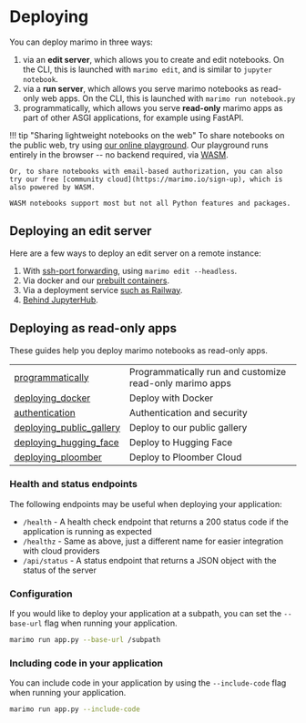 # Deploying

You can deploy marimo in three ways:

1. via an **edit server**, which allows you to create and edit notebooks. On
   the CLI, this is launched with `marimo edit`, and is similar to `jupyter notebook`.
2. via a **run server**, which allows you serve marimo notebooks as read-only
   web apps. On the CLI, this is launched with `marimo run notebook.py`
3. programmatically, which allows you serve **read-only** marimo apps
   as part of other ASGI applications, for example using FastAPI.

!!! tip "Sharing lightweight notebooks on the web"
    To share notebooks on the public web, try using [our online playground](https://marimo.new). Our playground runs entirely in the browser -- no
    backend required, via [WASM](guides/wasm.md).

    Or, to share notebooks with email-based authorization, you can also
    try our free [community cloud](https://marimo.io/sign-up), which is
    also powered by WASM.

    WASM notebooks support most but not all Python features and packages.

## Deploying an edit server

Here are a few ways to deploy an edit server on a remote instance:

1. With [ssh-port forwarding](faq.md#faq-remote), using `marimo edit --headless`.
2. Via docker and our [prebuilt containers](guides/prebuilt_containers.md).
3. Via a deployment service [such as Railway](guides/deploying/deploying_railway.md).
4. [Behind JupyterHub](faq.md#faq-jupyter-hub).

## Deploying as read-only apps

These guides help you deploy marimo notebooks as read-only apps.

|                                 |                                                          |
| :------------------------------ | :------------------------------------------------------- |
| [programmatically](programmatically.md) | Programmatically run and customize read-only marimo apps |
| [deploying_docker](deploying_docker.md) | Deploy with Docker                                       |
| [authentication](authentication.md) | Authentication and security                              |
| [deploying_public_gallery](deploying_public_gallery.md) | Deploy to our public gallery                             |
| [deploying_hugging_face](deploying_hugging_face.md) | Deploy to Hugging Face                                   |
| [deploying_ploomber](deploying_ploomber.md) | Deploy to Ploomber Cloud                                 |

### Health and status endpoints

The following endpoints may be useful when deploying your application:

- `/health` - A health check endpoint that returns a 200 status code if the application is running as expected
- `/healthz` - Same as above, just a different name for easier integration with cloud providers
- `/api/status` - A status endpoint that returns a JSON object with the status of the server

### Configuration

If you would like to deploy your application at a subpath, you can set the `--base-url` flag when running your application.

```bash
marimo run app.py --base-url /subpath
```

### Including code in your application

You can include code in your application by using the `--include-code` flag when running your application.

```bash
marimo run app.py --include-code
```
